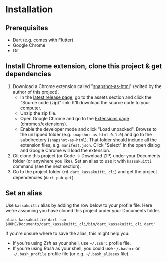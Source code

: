 # Installation

## Prerequisites
- Dart (e.g. comes with Flutter)
- Google Chrome
- Git

## Install Chrome extension, clone this project & get dependencies

1. Download a Chrome extension called "[snapshot-as-html](https://github.com/areee/snapshot-as-html)" (edited by the author of this project).
    - In the [latest release page](https://github.com/areee/snapshot-as-html/releases/latest), go to the assets section and click the "Source code (zip)" link. It'll download the source code to your computer.
    - Unzip the zip file.
    - Open Google Chrome and go to the [Extensions page](chrome://extensions) (chrome://extensions).
    - Enable the developer mode and click "Load unpacked". Browse to the unzipped folder (e.g. `snapshot-as-html-0.1.0`) and go to the subdirectory (`snapshot-as-html`). That folder should include all the extension files, e.g. `manifest.json`. Click "Select" in the open dialog and Google Chrome will load the extension.
2. Git clone this project (or Code → Download ZIP) under your Documents folder (or anywhere you like). Set an alias to use it with `kassakuitti` command (see the next section).
3. Go to the project folder (`cd dart_kassakuitti_cli`) and get the project dependencies (`dart pub get`).

## Set an alias

Use `kassakuitti` alias by adding the row below to your profile file. Here we're assuming you have cloned this project under your Documents folder.

```
alias kassakuitti='dart run $HOME/Documents/dart_kassakuitti_cli/bin/dart_kassakuitti_cli.dart'
```

If you're unsure where to save the alias, this might help you:

- If you're using _Zsh_ as your shell, use `~/.zshrc` profile file.
- If you're using _Bash_ as your shell, you could use `~/.bashrc` or `~/.bash_profile` profile file (or e.g. `~/.bash_aliases` file).